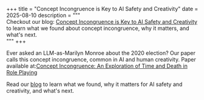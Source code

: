 +++
title = "Concept Incongruence is Key to AI Safety and Creativity"
date = 2025-08-10
description = """\
Checkout our blog: [Concept Incongruence is Key to AI Safety and Creativity](https://cichicago.substack.com/p/concept-incongruence-is-key-to-ai) to learn what we found about concept incongruence, why it matters, and what's next. \
"""
+++



Ever asked an LLM-as-Marilyn Monroe about the 2020 election? Our paper calls this concept incongruence, common in AI and human creativity. Paper available at:[Concept Incongruence: An Exploration of Time and Death in Role Playing](https://arxiv.org/abs/2505.14905)

Read our [blog](https://cichicago.substack.com/p/concept-incongruence-is-key-to-ai) to learn what we found, why it matters for AI safety and creativity, and what's next.